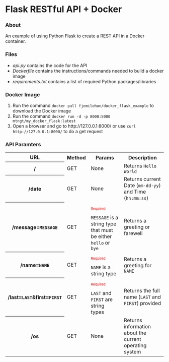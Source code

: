 <!DOCTYPE html>
<html>
<head>
</head>
<body>
  <h1>Flask RESTful API + Docker</h1>
  <h3>About</h3>
  <p>An example of using Python Flask to create a REST API in a Docker container.</p>
  <h3>Files</h3>
  <p>
    <ul>
      <li><i>api.py</i> contains the code for the API</li>
      <li><i>Dockerfile</i> contains the instructions/commands needed to build a docker image</li>
      <li><i>requirements.txt</i> contains a list of required Python packages/libraries</li>
    </ul>
  </p>
  <h3>Docker Image</h3>
  <ol>
    <li>Run the command <code class="inlinecode">docker pull fjemilohun/docker_flask_example</code> to download the Docker image</li>
    <li>Run the command <code class="inlinecode">docker run -d -p 8000:5000 mtngt/my_docker_flask:latest</code></li>
    <li>Open a browser and go to http://127.0.0.1:8000/ or use <code class="inlinecode">curl http://127.0.0.1:8000/</code> to do a get request</li>
  </ol>
  <h3>API Paramters</h3>
  <table>
    <col>
    <col>
    <col>
    <col>
    <tr>
      <th scope="col" rowspan="1">URL</th>
      <th scope="col" rowspan="1">Method</th>
      <th scope="col" rowspan="1">Params</th>
      <th scope="col" rowspan="1">Description</th>
    </tr>
    <tr>
      <th scope="row">/</th>
      <td>GET</td>
      <td>None</td>
      <td>Returns <code class="inlinecode">Hello World</code></td>
    </tr>
    <tr>
      <th scope="row">/date</th>
      <td>GET</td>
      <td>None</td>
      <td>Returns current Date (<code class="inlinecode">mm-dd-yy</code>) and Time (<code class="inlinecode">hh:mm:ss</code>)</td>
    </tr>
    <tr>
      <th scope="row">/message=<code class="inlinecode">MESSAGE</code></th>
      <td>GET</td>
      <td>
        <p style="color:#ff0000; font-size:11px;">Required</p>
        <code class="inlinecode">MESSAGE</code> is a string type that must be either <code class="inlinecode">hello</code> or <code class="inlinecode">bye</code>
      </td>
      <td>Returns a greeting or farewell</td>
    </tr>
    <tr>
      <th scope="row">/name=<code class="inlinecode">NAME</code></th>
      <td>GET</td>
      <td>
        <p style="color:#ff0000; font-size:11px;">Required</p>
        <code class="inlinecode">NAME</code> is a string type
      </td>
      <td>Returns a greeting for <code class="inlinecode">NAME</code></td>
    </tr> 
    <tr>
      <th scope="row">/last=<code class="inlinecode">LAST</code>&first=<code class="inlinecode">FIRST</code></th>
      <td>GET</td>
      <td>
        <p style="color:#ff0000; font-size:11px;">Required</p>
        <code class="inlinecode">LAST</code> and <code class="inlinecode">FIRST</code> are string types
      </td>
      <td>Returns the full name (<code class="inlinecode">LAST</code> and <code class="inlinecode">FIRST</code>) provided</td>
    </tr>   
    <tr>
      <th scope="row">/os</th>
      <td>GET</td>
      <td>None</td>
      <td>Returns information about the current operating system</td>
    </tr>                                                                                             
  </table>
</body>
</html>
